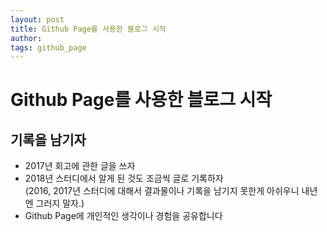 ```yaml
---
layout: post
title: Github Page를 사용한 블로그 시작
author: 
tags: github_page
---
```

# Github Page를 사용한 블로그 시작

## 기록을 남기자

* 2017년 회고에 관한 글을 쓰자
* 2018년 스터디에서 알게 된 것도 조금씩 글로 기록하자  
  (2016, 2017년 스터디에 대해서 결과물이나 기록을 남기지 못한게 아쉬우니 내년엔 그러지 말자.)
* Github Page에 개인적인 생각이나 경험을 공유합니다
